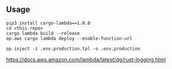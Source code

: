 
## Usage

```
pip3 install cargo-lambda==1.0.0
cd <this-repo>
cargo lambda build --release
op-aws cargo lambda deploy --enable-function-url
```


```
op inject -i .env.production.tpl -o .env.production
```


https://docs.aws.amazon.com/lambda/latest/dg/rust-logging.html